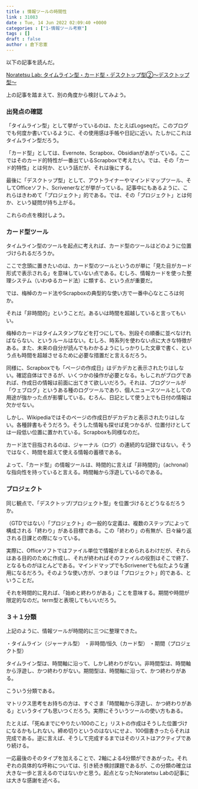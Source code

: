 ```yaml
---
title : 情報ツールの時間性
link : 31083
date : Tue, 14 Jun 2022 02:09:40 +0000
categories : ["1-情報ツール考察"]
tags : []
draft : false
author : 倉下忠憲
---
```


以下の記事を読んだ。

<a href="https://noratetsu.blogspot.com/2022/06/timeline-card-desktop02.html">Noratetsu Lab: タイムライン型・カード型・デスクトップ型②～デスクトップ型～</a>

上の記事を踏まえて、別の角度から検討してみよう。

<h3>出発点の確認</h3>

「タイムライン型」として挙がっているのは、たとえばLogseqだ。このブログでも何度か書いているように、その使用感は手帳や日記に近い。たしかにこれはタイムライン型だろう。

「カード型」としては、Evernote、Scrapbox、Obsidianがあがっている。ここではそのカード的特性が一番出ているScrapboxで考えたい。では、その「カード的特性」とは何か、という話だが、それは後にする。

最後に「デスクトップ型」として、アウトライナーやマインドマップツール、そしてOfficeソフト、Scrivenerなどが挙がっている。記事中にもあるように、これらはきわめて「プロジェクト」的である。では、その「プロジェクト」とは何か、という疑問が持ち上がる。

これらの点を検討しよう。

<h3>カード型ツール</h3>

タイムライン型のツールを起点に考えれば、カード型のツールはどのように位置づけられるだろうか。

ここで念頭に置きたいのは、カード型のツールというのが単に「見た目がカード形式で表示される」を意味していない点である。むしろ、情報カードを使った整理システム（いわゆるカード法）に類する、という点が重要だ。

では、梅棹のカード法やScrapboxの典型的な使い方で一番中心なところは何か。

それは「非時間的」ということだ。あるいは時間を超越していると言ってもいい。

梅棹のカードはタイムスタンプなどを打つにしても、別段その順番に並べなければならない、というルールはない。むしろ、時系列を使わない点に大きな特徴がある。また、未来の自分が読んでもわかるようにしっかりした文章で書く、という点も時間を超越させるために必要な措置だと言えるだろう。

同様に、Scrapboxでも「ページの作成日」はデカデカと表示されたりはしない。確認自体はできるが、いくつかの操作が必要となる。もしこれがブログであれば、作成日の情報は前面に出てきて欲しいだろう。それは、ブログツールが「ウェブログ」というある種のログツールであり、個人ニュースツールとしての用途が強かった点が影響している。むろん、日記として使う上でも日付の情報は欠かせない。

しかし、Wikipediaではそのページの作成日がデカデカと表示されたりはしない。各種辞書もそうだろう。そうした情報も探せば見つかるが、位置付けとしては一段低い位置に置かれている。Scrapboxも同様なのだ。

カード法で目指されるのは、ジャーナル（ログ）の連続的な記録ではない。そうではなく、時間を超えて使える情報の蓄積である。

よって、「カード型」の情報ツールは、時間的に言えば「非時間的」（achronal）な指向性を持っていると言える。時間軸から浮遊しているのである。

<h3>プロジェクト</h3>

同じ観点で、「デスクトップ/プロジェクト型」を位置づけるとどうなるだろうか。

（GTDではない）「プロジェクト」の一般的な定義は、複数のステップによって構成される「終わり」がある目標である。この「終わり」の有無が、日々繰り返される日課との際になっている。

実際に、Officeソフトではファイル単位で情報がまとめられるわけだが、それらはある目的のために作成し、それが終わればそのファイルの役割はそこで終了、となるものがほとんどである。マインドマップでもScrivenerでも似たような運用になるだろう。そのような使い方が、つまりは「プロジェクト」的である、ということだ。

それを時間的に見れば、「始めと終わりがある」ことを意味する。期間や時間が限定的なのだ。term型と表現してもいいだろう。

<h3>３＋１分類</h3>

上記のように、情報ツールが時間的に三つに整理できた。

・タイムライン（ジャーナル型）
・非時間/恒久（カード型）
・期間（プロジェクト型）

タイムライン型は、時間軸に沿って、しかし終わりがない。非時間型は、時間軸から浮遊し、かつ終わりがない。期間型は、時間軸に沿って、かつ終わりがある。

こういう分類である。

マトリクス思考をお持ちの方は、すぐさま「時間軸から浮遊し、かつ終わりがある」というタイプも思いつくだろう。実際にそういうツールの使い方もある。

たとえば、「死ぬまでにやりたい100のこと」リストの作成はそうした位置づけになるかもしれない。締め切りというのはないにせよ、100個書きったらそれは完成である。逆に言えば、そうして完成するまではそのリストはアクティブであり続ける。

一応最後のそのタイプを加えることで、2軸による4分類ができあがった。それぞれの具体的な呼称については、引き続き検討課題であるが、この分類の確立は大きな一歩と言えるのではないかと思う。起点となったNoratetsu Labの記事には大きな感謝を述べる。